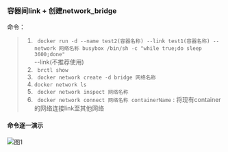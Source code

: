 ### 容器间link + 创建network_bridge
命令：
>1. ` docker run -d --name test2(容器名称) --link test1(容器名称) --network 网络名称 busybox /bin/sh -c "while true;do sleep 3600;done"`  
     --link(不推荐使用)
>2. ` brctl show`  
>3. ` docker network create -d bridge 网络名称`  
>4. ` docker network ls `  
>5. ` docker network inspect 网络名称`  
>6. ` docker network connect 网络名称 containerName` : 将现有container的网络连接link至其他网络  
 
#### 命令逐一演示  
![图1](https://github.com/momokanni/docker/blob/master/piture/link_1.png "图1：--link")  

